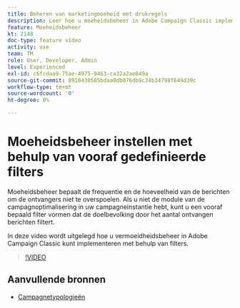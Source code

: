 ```yaml
---
title: Beheren van marketingmoeheid met drukregels
description: Leer hoe u moeheidsbeheer in Adobe Campaign Classic implementeert met behulp van filters.
feature: Moeheidsbeheer
kt: 2148
doc-type: feature video
activity: use
team: TM
role: User, Developer, Admin
level: Experienced
exl-id: c6fcdaa9-75ae-4975-9463-ca32a2ae849a
source-git-commit: 8910430585bdaa0db076db9c34b34798f649d39c
workflow-type: tm+mt
source-wordcount: '0'
ht-degree: 0%

---
```


# Moeheidsbeheer instellen met behulp van vooraf gedefinieerde filters

Moeheidsbeheer bepaalt de frequentie en de hoeveelheid van de berichten om de ontvangers niet te overspoelen. Als u niet de module van de campagnoptimalisering in uw campagneinstantie hebt, kunt u een vooraf bepaald filter vormen dat de doelbevolking door het aantal ontvangen berichten filtert.

In deze video wordt uitgelegd hoe u vermoeidheidsbeheer in Adobe Campaign Classic kunt implementeren met behulp van filters.

>[!VIDEO](https://video.tv.adobe.com/v/25091?quality=12)

## Aanvullende bronnen

* [Campagnetypologieën](https://experienceleague.adobe.com/docs/campaign-classic/using/orchestrating-campaigns/campaign-optimization/about-campaign-typologies.html?lang=nl)
